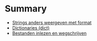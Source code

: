 # Summary

* [Strings anders weergeven met format](string_format.md)
* [Dictionaries (dict)](dicts.md)
* [Bestanden inlezen en wegschrijven](file_IO.md)
